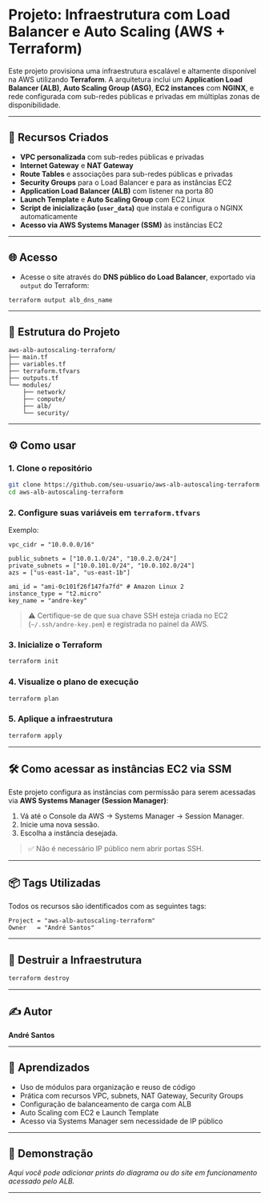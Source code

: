 # Projeto: Infraestrutura com Load Balancer e Auto Scaling (AWS + Terraform)

Este projeto provisiona uma infraestrutura escalável e altamente disponível na AWS utilizando **Terraform**. A arquitetura inclui um **Application Load Balancer (ALB)**, **Auto Scaling Group (ASG)**, **EC2 instances** com **NGINX**, e rede configurada com sub-redes públicas e privadas em múltiplas zonas de disponibilidade.

---

## 🔧 Recursos Criados

- **VPC personalizada** com sub-redes públicas e privadas
- **Internet Gateway** e **NAT Gateway**
- **Route Tables** e associações para sub-redes públicas e privadas
- **Security Groups** para o Load Balancer e para as instâncias EC2
- **Application Load Balancer (ALB)** com listener na porta 80
- **Launch Template** e **Auto Scaling Group** com EC2 Linux
- **Script de inicialização (`user_data`)** que instala e configura o NGINX automaticamente
- **Acesso via AWS Systems Manager (SSM)** às instâncias EC2

---

## 🌐 Acesso

- Acesse o site através do **DNS público do Load Balancer**, exportado via `output` do Terraform:

```
terraform output alb_dns_name
```

---

## 📁 Estrutura do Projeto

```
aws-alb-autoscaling-terraform/
├── main.tf
├── variables.tf
├── terraform.tfvars
├── outputs.tf
└── modules/
    ├── network/
    ├── compute/
    ├── alb/
    └── security/
```

---

## ⚙️ Como usar

### 1. Clone o repositório

```bash
git clone https://github.com/seu-usuario/aws-alb-autoscaling-terraform.git
cd aws-alb-autoscaling-terraform
```

### 2. Configure suas variáveis em `terraform.tfvars`

Exemplo:

```hcl
vpc_cidr = "10.0.0.0/16"

public_subnets = ["10.0.1.0/24", "10.0.2.0/24"]
private_subnets = ["10.0.101.0/24", "10.0.102.0/24"]
azs = ["us-east-1a", "us-east-1b"]

ami_id = "ami-0c101f26f147fa7fd" # Amazon Linux 2
instance_type = "t2.micro"
key_name = "andre-key"
```

> ⚠️ Certifique-se de que sua chave SSH esteja criada no EC2 (`~/.ssh/andre-key.pem`) e registrada no painel da AWS.

### 3. Inicialize o Terraform

```bash
terraform init
```

### 4. Visualize o plano de execução

```bash
terraform plan
```

### 5. Aplique a infraestrutura

```bash
terraform apply
```

---

## 🛠 Como acessar as instâncias EC2 via SSM

Este projeto configura as instâncias com permissão para serem acessadas via **AWS Systems Manager (Session Manager)**:

1. Vá até o Console da AWS → Systems Manager → Session Manager.
2. Inicie uma nova sessão.
3. Escolha a instância desejada.

> ✅ Não é necessário IP público nem abrir portas SSH.

---

## 📦 Tags Utilizadas

Todos os recursos são identificados com as seguintes tags:

```hcl
Project = "aws-alb-autoscaling-terraform"
Owner   = "André Santos"
```

---

## 🧹 Destruir a Infraestrutura

```bash
terraform destroy
```

---

## ✍️ Autor

**André Santos**

---

## 📘 Aprendizados

- Uso de módulos para organização e reuso de código
- Prática com recursos VPC, subnets, NAT Gateway, Security Groups
- Configuração de balanceamento de carga com ALB
- Auto Scaling com EC2 e Launch Template
- Acesso via Systems Manager sem necessidade de IP público

---

## 📸 Demonstração

_Aqui você pode adicionar prints do diagrama ou do site em funcionamento acessado pelo ALB._

---